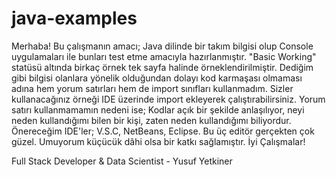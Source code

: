 # java-examples

Merhaba! Bu çalışmanın amacı; Java dilinde bir takım bilgisi olup Console uygulamaları ile bunları test etme amacıyla hazırlanmıştır. "Basic Working" statüsü altında birkaç örnek tek sayfa halinde örneklendirilmiştir. Dediğim gibi bilgisi olanlara yönelik olduğundan dolayı kod karmaşası olmaması adına hem yorum satırları hem de import sınıfları kullanmadım. Sizler kullanacağınız örneği IDE üzerinde import ekleyerek çalıştırabilirsiniz. Yorum satırı kullanmamamın nedeni ise; Kodlar açık bir şekilde anlaşılıyor, neyi neden kullandığımı bilen bir kişi, zaten neden kullandığımı biliyordur. Önereceğim IDE'ler; V.S.C, NetBeans, Eclipse. Bu üç editör gerçekten çok güzel. Umuyorum küçücük dâhi olsa bir katkı sağlamıştır. İyi Çalışmalar!

Full Stack Developer & Data Scientist - Yusuf Yetkiner

